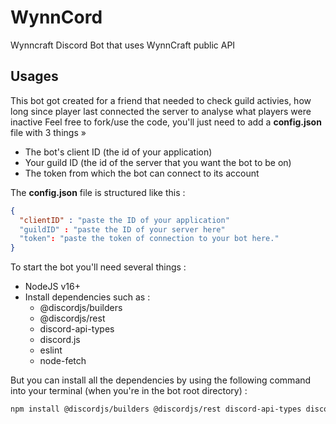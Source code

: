 # WynnCord
Wynncraft Discord Bot that uses WynnCraft public API

## Usages

This bot got created for a friend that needed to check guild activies, how long since player last connected the server to analyse what players were inactive
Feel free to fork/use the code, you'll just need to add a **config.json** file with 3 things »

* The bot's client ID (the id of your application)
* Your guild ID (the id of the server that you want the bot to be on)
* The token from which the bot can connect to its account

The **config.json** file is structured like this : 
```json
{
  "clientID" : "paste the ID of your application"
  "guildID" : "paste the ID of your server here"
  "token": "paste the token of connection to your bot here." 
}
```

To start the bot you'll need several things :

* NodeJS v16+
* Install dependencies such as :
  * @discordjs/builders
  * @discordjs/rest
  * discord-api-types
  * discord.js
  * eslint
  * node-fetch

But you can install all the dependencies by using the following command into your terminal (when you're in the bot root directory) :
```sh
npm install @discordjs/builders @discordjs/rest discord-api-types discord.js eslint node-fetch
```
